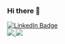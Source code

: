 ### Hi there 👋

<!--
**pranay2173/pranay2173** is a ✨ _special_ ✨ repository because its `README.md` (this file) appears on your GitHub profile.

Here are some ideas to get you started:

- 🔭 I’m currently working on ...
- 🌱 I’m currently learning ...
- 👯 I’m looking to collaborate on ...
- 🤔 I’m looking for help with ...
- 💬 Ask me about ...
- 📫 How to reach me: ...
- 😄 Pronouns: ...
- ⚡ Fun fact: ...
-->
<div id="badges">
  <a href="https://www.linkedin.com/in/pranaybhandari" target=”_blank”>
    <img src="https://img.shields.io/badge/LinkedIn-blue?style=for-the-badge&logo=linkedin&logoColor=white" alt="LinkedIn Badge"/>
<!--   </a>
  <a href="https://leetcode.com/sj1705/" target=”_blank”>
    <img src="https://img.shields.io/badge/leetcode-black?style=for-the-badge&logo=leetcode&logoColor=white" alt="LeetCode Badge"/>
  </a>
  <a href="https://shrestha-portfolio.netlify.app/" target=”_blank”>
    <img src="https://img.shields.io/badge/portfolio-purple?style=for-the-badge&logo=none&logoColor=white" alt="Portfolio Badge"/>
  </a> -->
</div>
<div style="align:center"><img src="https://github-readme-stats.vercel.app/api/top-langs/?username=pranay-bhandari&hide=html,scss&layout=compact&theme=radical" /n>
<img src="https://streak-stats.demolab.com/?user=pranay-bhandari&theme=algolia" />
</div>
